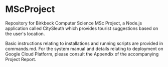 # MScProject

Repository for Birkbeck Computer Science MSc Project, a Node.js application called CitySleuth which provides tourist suggestions based on the user's location.

Basic instructions relating to installations and running scripts are provided in commands.md. For the system manual and details relating to deployment on Google Cloud Platform, please consult the Appendix of the accompanying Project Report.
